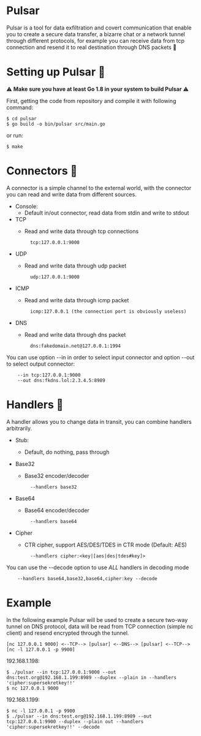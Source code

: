 # Pulsar
Pulsar is a tool for data exfiltration and covert communication that enable you to create a secure data transfer, 
a bizarre chat or a network tunnel through different protocols, for example you can receive data from tcp connection 
and resend it to real destination through DNS packets :tada:

# Setting up Pulsar :hammer:

:warning: **Make sure you have at least Go 1.8 in your system to build Pulsar** :warning:

First, getting the code from repository and compile it with following command:

    $ cd pulsar
    $ go build -o bin/pulsar src/main.go

or run:
    
    $ make

# Connectors :satellite:
A connector is a simple channel to the external world, with the connector you can read and write data from different sources.
* Console:
    - Default in/out connector, read data from stdin and write to stdout
* TCP
    - Read and write data through tcp connections
    
            tcp:127.0.0.1:9000
* UDP
    - Read and write data through udp packet
    
            udp:127.0.0.1:9000
* ICMP
    - Read and write data through icmp packet
    
            icmp:127.0.0.1 (the connection port is obviously useless)
* DNS
    - Read and write data through dns packet
    
            dns:fakedomain.net@127.0.0.1:1994

You can use option --in in order to select input connector and option --out to select output connector:
        
        --in tcp:127.0.0.1:9000
        --out dns:fkdns.lol:2.3.4.5:8989
        

# Handlers :wrench:
A handler allows you to change data in transit, you can combine handlers arbitrarily.
* Stub:
    - Default, do nothing, pass through

* Base32
    - Base32 encoder/decoder
    
            --handlers base32
* Base64
    - Base64 encoder/decoder
    
            --handlers base64
* Cipher
    - CTR cipher, support AES/DES/TDES in CTR mode (Default: AES)
    
            --handlers cipher:<key|[aes|des|tdes#key]>

You can use the --decode option to use *ALL* handlers in decoding mode
        
        --handlers base64,base32,base64,cipher:key --decode

# Example
In the following example Pulsar will be used to create a secure two-way tunnel on DNS protocol, data will be read from TCP connection (simple nc client) and resend encrypted through the tunnel.

    [nc 127.0.0.1 9000] <--TCP--> [pulsar] <--DNS--> [pulsar] <--TCP--> [nc -l 127.0.0.1 -p 9900]

192.168.1.198:

    $ ./pulsar --in tcp:127.0.0.1:9000 --out dns:test.org@192.168.1.199:8989 --duplex --plain in --handlers 'cipher:supersekretkey!!'
    $ nc 127.0.0.1 9000
    
192.168.1.199:

    $ nc -l 127.0.0.1 -p 9900
    $ ./pulsar --in dns:test.org@192.168.1.199:8989 --out tcp:127.0.0.1:9900 --duplex --plain out --handlers 'cipher:supersekretkey!!' --decode


